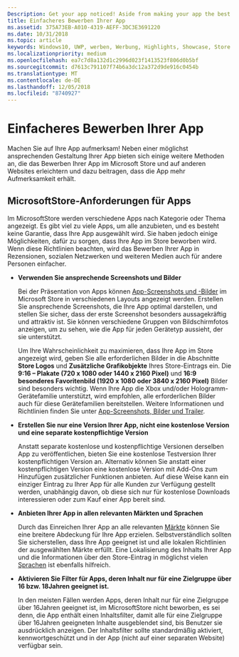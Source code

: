 ```yaml
---
Description: Get your app noticed! Aside from making your app the best it can be, there are things you can do that make it easy for the Microsoft Store and other sites to showcase your app and help it get more attention.
title: Einfacheres Bewerben Ihrer App
ms.assetid: 375A73EB-A010-4319-AEFF-3DC3E3691220
ms.date: 10/31/2018
ms.topic: article
keywords: Windows10, UWP, werben, Werbung, Highlights, Showcase, Store
ms.localizationpriority: medium
ms.openlocfilehash: ea7c7d8a132d1c2996d023f1413523f806d0b5bf
ms.sourcegitcommit: d7613c791107f74b6a3dc12a372d9de916c0454b
ms.translationtype: MT
ms.contentlocale: de-DE
ms.lasthandoff: 12/05/2018
ms.locfileid: "8740927"
---
```

# <a name="make-your-app-easier-to-promote"></a>Einfacheres Bewerben Ihrer App


Machen Sie auf Ihre App aufmerksam! Neben einer möglichst ansprechenden Gestaltung Ihrer App bieten sich einige weitere Methoden an, die das Bewerben Ihrer App im Microsoft Store und auf anderen Websites erleichtern und dazu beitragen, dass die App mehr Aufmerksamkeit erhält.


## <a name="microsoft-store-requirements-for-featured-apps"></a>MicrosoftStore-Anforderungen für Apps

Im MicrosoftStore werden verschiedene Apps nach Kategorie oder Thema angezeigt. Es gibt viel zu viele Apps, um alle anzubieten, und es besteht keine Garantie, dass Ihre App ausgewählt wird. Sie haben jedoch einige Möglichkeiten, dafür zu sorgen, dass Ihre App im Store beworben wird. Wenn diese Richtlinien beachten, wird das Bewerben Ihrer App in Rezensionen, sozialen Netzwerken und weiteren Medien auch für andere Personen einfacher.

-   **Verwenden Sie ansprechende Screenshots und Bilder**

    Bei der Präsentation von Apps können [App-Screenshots und -Bilder](app-screenshots-and-images.md) im Microsoft Store in verschiedenen Layouts angezeigt werden. Erstellen Sie ansprechende Screenshots, die Ihre App optimal darstellen, und stellen Sie sicher, dass der erste Screenshot besonders aussagekräftig und attraktiv ist. Sie können verschiedene Gruppen von Bildschirmfotos anzeigen, um zu sehen, wie die App für jeden Gerätetyp aussieht, der sie unterstützt.

    Um Ihre Wahrscheinlichkeit zu maximieren, dass Ihre App im Store angezeigt wird, geben Sie alle erforderlichen Bilder in die Abschnitte **Store Logos** und **Zusätzliche Grafikobjekte** Ihres Store-Eintrags ein. Die **9:16 – Plakate (720 x 1080 oder 1440 x 2160 Pixel)** und **16:9 besonderes Favoritenbild (1920 x 1080 oder 3840 x 2160 Pixel)** Bilder sind besonders wichtig. Wenn Ihre App die Xbox und/oder Hologramm-Gerätefamilie unterstützt, wird empfohlen, alle erforderlichen Bilder auch für diese Gerätefamilien bereitstellen. Weitere Informationen und Richtlinien finden Sie unter [App-Screenshots, Bilder und Trailer](app-screenshots-and-images.md).

-   **Erstellen Sie nur eine Version Ihrer App, nicht eine kostenlose Version und eine separate kostenpflichtige Version**

    Anstatt separate kostenlose und kostenpflichtige Versionen derselben App zu veröffentlichen, bieten Sie eine kostenlose Testversion Ihrer kostenpflichtigen Version an. Alternativ können Sie anstatt einer kostenpflichtigen Version eine kostenlose Version mit Add-Ons zum Hinzufügen zusätzlicher Funktionen anbieten. Auf diese Weise kann ein einziger Eintrag zu Ihrer App für alle Kunden zur Verfügung gestellt werden, unabhängig davon, ob diese sich nur für kostenlose Downloads interessieren oder zum Kauf einer App bereit sind.

-   **Anbieten Ihrer App in allen relevanten Märkten und Sprachen**

    Durch das Einreichen Ihrer App an alle relevanten [Märkte](define-pricing-and-market-selection.md) können Sie eine breitere Abdeckung für Ihre App erzielen. Selbstverständlich sollten Sie sicherstellen, dass Ihre App geeignet ist und alle lokalen Richtlinien der ausgewählten Märkte erfüllt. Eine Lokalisierung des Inhalts Ihrer App und die Informationen über den Store-Eintrag in möglichst vielen [Sprachen](supported-languages.md) ist ebenfalls hilfreich.

-   **Aktivieren Sie Filter für Apps, deren Inhalt nur für eine Zielgruppe über 16 bzw. 18Jahren geeignet ist.**

    In den meisten Fällen werden Apps, deren Inhalt nur für eine Zielgruppe über 16Jahren geeignet ist, im MicrosoftStore nicht beworben, es sei denn, die App enthält einen Inhaltsfilter, damit alle für eine Zielgruppe über 16Jahren geeigneten Inhalte ausgeblendet sind, bis Benutzer sie ausdrücklich anzeigen. Der Inhaltsfilter sollte standardmäßig aktiviert, kennwortgeschützt und in der App (nicht auf einer separaten Website) verfügbar sein.



 




